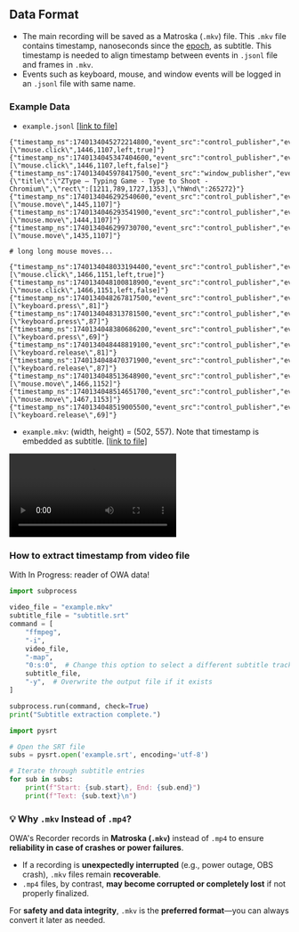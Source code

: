 ## Data Format


- The main recording will be saved as a Matroska (`.mkv`) file. This `.mkv` file contains timestamp, nanoseconds since the [epoch](https://docs.python.org/3/library/time.html#epoch), as subtitle. This timestamp is needed to align timestamp between events in `.jsonl` file and frames in `.mkv`. 
- Events such as keyboard, mouse, and window events will be logged in an `.jsonl` file with same name.


### Example Data

- `example.jsonl` [[link to file]](https://github.com/open-world-agents/open-world-agents/blob/main/docs/recorder/example.jsonl)
```
{"timestamp_ns":1740134045272214800,"event_src":"control_publisher","event_data":"[\"mouse.click\",1446,1107,left,true]"}
{"timestamp_ns":1740134045347404600,"event_src":"control_publisher","event_data":"[\"mouse.click\",1446,1107,left,false]"}
{"timestamp_ns":1740134045978417500,"event_src":"window_publisher","event_data":"{\"title\":\"ZType – Typing Game - Type to Shoot - Chromium\",\"rect\":[1211,789,1727,1353],\"hWnd\":265272}"}
{"timestamp_ns":1740134046292540600,"event_src":"control_publisher","event_data":"[\"mouse.move\",1445,1107]"}
{"timestamp_ns":1740134046293541900,"event_src":"control_publisher","event_data":"[\"mouse.move\",1444,1107]"}
{"timestamp_ns":1740134046299730700,"event_src":"control_publisher","event_data":"[\"mouse.move\",1435,1107]"}

# long long mouse moves...

{"timestamp_ns":1740134048033194400,"event_src":"control_publisher","event_data":"[\"mouse.click\",1466,1151,left,true]"}
{"timestamp_ns":1740134048100818900,"event_src":"control_publisher","event_data":"[\"mouse.click\",1466,1151,left,false]"}
{"timestamp_ns":1740134048267817500,"event_src":"control_publisher","event_data":"[\"keyboard.press\",81]"}
{"timestamp_ns":1740134048313781500,"event_src":"control_publisher","event_data":"[\"keyboard.press\",87]"}
{"timestamp_ns":1740134048380686200,"event_src":"control_publisher","event_data":"[\"keyboard.press\",69]"}
{"timestamp_ns":1740134048448819100,"event_src":"control_publisher","event_data":"[\"keyboard.release\",81]"}
{"timestamp_ns":1740134048470371900,"event_src":"control_publisher","event_data":"[\"keyboard.release\",87]"}
{"timestamp_ns":1740134048513648900,"event_src":"control_publisher","event_data":"[\"mouse.move\",1466,1152]"}
{"timestamp_ns":1740134048514651700,"event_src":"control_publisher","event_data":"[\"mouse.move\",1467,1153]"}
{"timestamp_ns":1740134048519005500,"event_src":"control_publisher","event_data":"[\"keyboard.release\",69]"}
```
- `example.mkv`: (width, height) = (502, 557). Note that timestamp is embedded as subtitle. [[link to file]](https://github.com/open-world-agents/open-world-agents/blob/main/docs/recorder/example.mkv)
<video controls>
<source src="../example.mkv" type="video/mp4">
</video>


### How to extract timestamp from video file

With In Progress: reader of OWA data!

```py
import subprocess

video_file = "example.mkv"
subtitle_file = "subtitle.srt"
command = [
    "ffmpeg",
    "-i",
    video_file,
    "-map",
    "0:s:0",  # Change this option to select a different subtitle track, if needed
    subtitle_file,
    "-y",  # Overwrite the output file if it exists
]

subprocess.run(command, check=True)
print("Subtitle extraction complete.")

```

```py
import pysrt

# Open the SRT file
subs = pysrt.open('example.srt', encoding='utf-8')

# Iterate through subtitle entries
for sub in subs:
    print(f"Start: {sub.start}, End: {sub.end}")
    print(f"Text: {sub.text}\n")
```

### 💡 Why `.mkv` Instead of `.mp4`?  

OWA's Recorder records in **Matroska (`.mkv`)** instead of `.mp4` to ensure **reliability in case of crashes or power failures**.  

- If a recording is **unexpectedly interrupted** (e.g., power outage, OBS crash), `.mkv` files remain **recoverable**.  
- `.mp4` files, by contrast, **may become corrupted or completely lost** if not properly finalized.  

For **safety and data integrity**, `.mkv` is the **preferred format**—you can always convert it later as needed.  